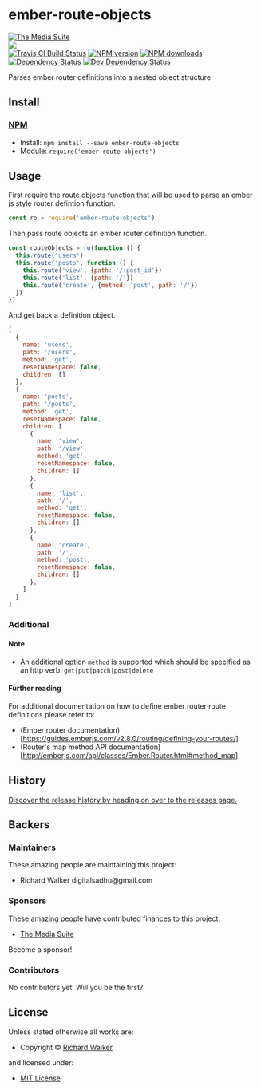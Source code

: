 <!-- TITLE/ -->

<h1>ember-route-objects</h1>

<!-- /TITLE -->


<!-- BADGES/ -->

<span class="badge-badge"><a href="https://mediasuite.co.nz" title="The Media Suite"><img src="https://mediasuite.co.nz/ms-badge.png" alt="The Media Suite" /></a></span>
<br class="badge-separator" />
<span class="badge-badge"><a href="https://nodei.co/npm/ember-route-objects"><img src="https://nodei.co/npm/ember-route-objects.png?downloads=true&stars=true" /></a></span>
<br class="badge-separator" />
<span class="badge-travisci"><a href="http://travis-ci.org/digitalsadhu/ember-route-objects" title="Check this project's build status on TravisCI"><img src="https://img.shields.io/travis/digitalsadhu/ember-route-objects/master.svg" alt="Travis CI Build Status" /></a></span>
<span class="badge-npmversion"><a href="https://npmjs.org/package/ember-route-objects" title="View this project on NPM"><img src="https://img.shields.io/npm/v/ember-route-objects.svg" alt="NPM version" /></a></span>
<span class="badge-npmdownloads"><a href="https://npmjs.org/package/ember-route-objects" title="View this project on NPM"><img src="https://img.shields.io/npm/dm/ember-route-objects.svg" alt="NPM downloads" /></a></span>
<span class="badge-daviddm"><a href="https://david-dm.org/digitalsadhu/ember-route-objects" title="View the status of this project's dependencies on DavidDM"><img src="https://img.shields.io/david/digitalsadhu/ember-route-objects.svg" alt="Dependency Status" /></a></span>
<span class="badge-daviddmdev"><a href="https://david-dm.org/digitalsadhu/ember-route-objects#info=devDependencies" title="View the status of this project's development dependencies on DavidDM"><img src="https://img.shields.io/david/dev/digitalsadhu/ember-route-objects.svg" alt="Dev Dependency Status" /></a></span>

<!-- /BADGES -->


<!-- DESCRIPTION/ -->

Parses ember router definitions into a nested object structure

<!-- /DESCRIPTION -->


<!-- INSTALL/ -->

<h2>Install</h2>

<a href="https://npmjs.com" title="npm is a package manager for javascript"><h3>NPM</h3></a><ul>
<li>Install: <code>npm install --save ember-route-objects</code></li>
<li>Module: <code>require('ember-route-objects')</code></li></ul>

<!-- /INSTALL -->


## Usage
First require the route objects function that will be used to parse an ember js style
router defintion function.

```js
const ro = require('ember-route-objects')
```

Then pass route objects an ember router definition function.

```js
const routeObjects = ro(function () {
  this.route('users')
  this.route('posts', function () {
    this.route('view', {path: '/:post_id'})
    this.route('list', {path: '/'})
    this.route('create', {method: 'post', path: '/'})
  })
})
```

And get back a definition object.

```js
[
  {
    name: 'users',
    path: '/users',
    method: 'get',
    resetNamespace: false,
    children: []
  },
  {
    name: 'posts',
    path: '/posts',
    method: 'get',
    resetNamespace: false,
    children: [
      {
        name: 'view',
        path: '/view',
        method: 'get',
        resetNamespace: false,
        children: []
      },
      {
        name: 'list',
        path: '/',
        method: 'get',
        resetNamespace: false,
        children: []
      },
      {
        name: 'create',
        path: '/',
        method: 'post',
        resetNamespace: false,
        children: []
      },
    ]
  }
]
```

### Additional

#### Note

- An additional option `method` is supported which should be specified as an http verb. `get|put|patch|post|delete`

#### Further reading

For additional documentation on how to define ember router route definitions please refer to:
- (Ember router documentation)[https://guides.emberjs.com/v2.8.0/routing/defining-your-routes/]
- (Router's map method API documentation)[http://emberjs.com/api/classes/Ember.Router.html#method_map]

<!-- HISTORY/ -->

<h2>History</h2>

<a href="https://github.com/digitalsadhu/ember-route-objects/releases">Discover the release history by heading on over to the releases page.</a>

<!-- /HISTORY -->


<!-- BACKERS/ -->

<h2>Backers</h2>

<h3>Maintainers</h3>

These amazing people are maintaining this project:

<ul><li>Richard Walker digitalsadhu@gmail.com</li></ul>

<h3>Sponsors</h3>

These amazing people have contributed finances to this project:

<ul><li><a href="http://mediasuite.co.nz">The Media Suite</a></li></ul>

Become a sponsor!



<h3>Contributors</h3>

No contributors yet! Will you be the first?



<!-- /BACKERS -->


<!-- LICENSE/ -->

<h2>License</h2>

Unless stated otherwise all works are:

<ul><li>Copyright &copy; <a href="http://github.com/digitalsadhu/ember-route-objects">Richard Walker</a></li></ul>

and licensed under:

<ul><li><a href="http://spdx.org/licenses/MIT.html">MIT License</a></li></ul>

<!-- /LICENSE -->
